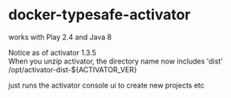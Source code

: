 # docker-typesafe-activator

works with Play 2.4 and Java 8

Notice as of activator 1.3.5  
When you unzip activator, the directory name now includes 'dist'
/opt/activator-dist-${ACTIVATOR_VER}

just runs the activator console ui to create new projects etc
